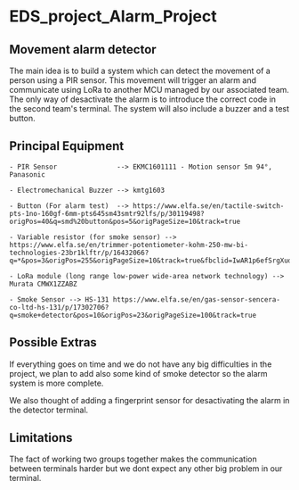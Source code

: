 # EDS_project_Alarm_Project


## Movement alarm detector

The main idea is to build a system which can detect the movement of a person using a PIR sensor. This movement will trigger an alarm and communicate using LoRa to another MCU managed by our associated team. The only way of desactivate the alarm is to introduce the correct code in the second team's terminal. 
The system will also include a buzzer and a test button.



## Principal Equipment

	- PIR Sensor               --> EKMC1601111 - Motion sensor 5m 94°, Panasonic
	
	- Electromechanical Buzzer --> kmtg1603 

	- Button (For alarm test)  --> https://www.elfa.se/en/tactile-switch-pts-1no-160gf-6mm-pts645sm43smtr92lfs/p/30119498?origPos=40&q=smd%20button&pos=5&origPageSize=10&track=true

	- Variable resistor (for smoke sensor) --> https://www.elfa.se/en/trimmer-potentiometer-kohm-250-mw-bi-technologies-23br1klftr/p/16432066?q=*&pos=3&origPos=255&origPageSize=10&track=true&fbclid=IwAR1p6efSrgXudRJqt7ZX97Rhud_PuTN6X5KsHpLk5Swx5VFpF2Jh6Jaqm8U
	
	- LoRa module (long range low-power wide-area network technology) --> Murata CMWX1ZZABZ

	- Smoke Sensor --> HS-131 https://www.elfa.se/en/gas-sensor-sencera-co-ltd-hs-131/p/17302706?q=smoke+detector&pos=10&origPos=23&origPageSize=100&track=true
	

## Possible Extras

If everything goes on time and we do not have any big difficulties in the project, we plan to add also some kind of smoke detector so the alarm system is more complete. 

We also thought of adding a fingerprint sensor for desactivating the alarm in the detector terminal.

## Limitations

The fact of working two groups together makes the communication between terminals harder but we dont expect any other big problem in our terminal.

